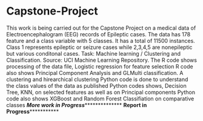 # Capstone-Project
This work is being carried out for the Capstone Project on a medical data of Electroencephalogram (EEG) records of Epileptic cases. 
The data has 178 feature and a class variable with 5 classes. 
It has a total of 11500 instances.
Class 1 represents epileptic or seizure cases while 2,3,4,5 are nonepileptic but various conditonal cases.
Task: Machine learning / Clustering and Classification. 
Source: UCI Machine Learning Repository.
The R code shows processing of the data file, Logistic regression for feature selection 
R code also shows Principal Component Analysis and GLMulti classification.
A clustering and hirearchical clustering Python code is done to understand the class values of the data as published 
Python codes shows, Decision Tree, KNN, on selected features as well as on Principal components
Python code also shows XGBoost and Random Forest Classifiation on comparative classes 
***********More work in Progress*************************
************Report in Progress***********************
